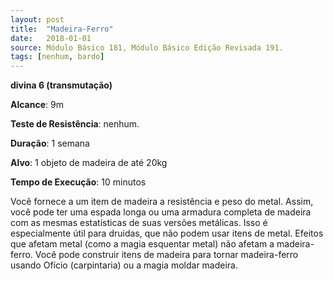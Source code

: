 ```yaml
---
layout: post
title:  "Madeira-Ferro"
date:   2018-01-01
source: Módulo Básico 181, Módulo Básico Edição Revisada 191.
tags: [nenhum, bardo]
---
```


**divina 6 (transmutação)**

**Alcance**: 9m

**Teste de Resistência**: nenhum.

**Duração**: 1 semana

**Alvo**: 1 objeto de madeira de até 20kg

**Tempo de Execução**: 10 minutos

Você fornece a um item de madeira a resistência e peso do metal. Assim, você pode ter uma espada longa ou uma armadura completa de madeira com as mesmas estatísticas de suas versões metálicas. Isso é especialmente útil para druidas, que não podem usar itens de metal.
Efeitos que afetam metal (como a magia esquentar metal) não afetam a madeira-ferro. Você pode construir itens de madeira para tornar madeira-ferro usando Ofício (carpintaria) ou a magia moldar madeira.

